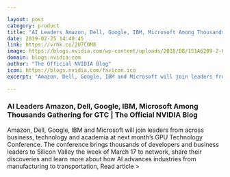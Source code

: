 ```yaml
---

layout: post
category: product
title: "AI Leaders Amazon, Dell, Google, IBM, Microsoft Among Thousands Gathering for GTC"
date: 2019-02-25 14:40:45
link: https://vrhk.co/2U7C0M8
image: https://blogs.nvidia.com/wp-content/uploads/2018/08/1S1A6209-2-672x448.jpg
domain: blogs.nvidia.com
author: "The Official NVIDIA Blog"
icon: https://blogs.nvidia.com/favicon.ico
excerpt: "Amazon, Dell, Google, IBM and Microsoft will join leaders from across business, technology and academia at next month’s GPU Technology Conference. The conference brings thousands of developers and business leaders to Silicon Valley the week of March 17 to network, share their discoveries and learn more about how AI advances industries from manufacturing to transportation, Read article &gt;"

---
```


### AI Leaders Amazon, Dell, Google, IBM, Microsoft Among Thousands Gathering for GTC | The Official NVIDIA Blog

Amazon, Dell, Google, IBM and Microsoft will join leaders from across business, technology and academia at next month’s GPU Technology Conference. The conference brings thousands of developers and business leaders to Silicon Valley the week of March 17 to network, share their discoveries and learn more about how AI advances industries from manufacturing to transportation, Read article &gt;